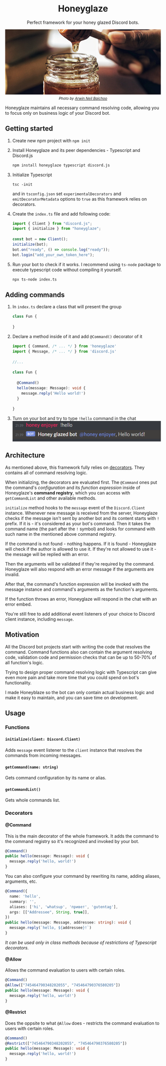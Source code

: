 <div align="center">
<h1>Honeyglaze</h1>

Perfect framework for your honey glazed Discord bots.

![honey pot](./.github/cover.jpg)  
<small>_Photo by [Arwin Neil Baichoo](https://unsplash.com/photos/yQzrDgU-KAI?utm_source=unsplash&utm_medium=referral&utm_content=creditShareLink)_</small>
</div>

Honeyglaze maintains all necessary command resolving code, allowing you to focus only on business logic of your Discord bot.

## Getting started

1. Create new npm project with `npm init`
2. Install Honeyglaze and its peer dependencies - Typescript and Discord.js  
    ```sh
    npm install honeyglaze typescript discord.js
    ```
3. Initialize Typescript  
    ```
    tsc -init
    ```  
    and in `tsconfig.json` set `experimentalDecorators` and `emitDecoratorMetadata` options to `true` as this framework relies on decorators.

4. Create the `index.ts` file and add following code:
    ```ts
    import { Client } from "discord.js";
    import { initialize } from "honeyglaze";

    const bot = new Client();
    initialize(bot);
    bot.on("ready", () => console.log("ready"));
    bot.login("add_your_own_token_here");
    ```
5. Run your bot to check if it works. I recommend using `ts-node` package to execute typescript code without compiling it yourself.  
    ```sh
    npx ts-node index.ts
    ```

## Adding commands

1. In `index.ts` declare a class that will present the group
    ```ts
    class Fun {

    }
    ```
2. Declare a method inside of it and add `@Command()` decorator of it
    ```ts
    import { Command, /* ... */ } from 'honeyglaze'
    import { Message, /* ... */ } from 'discord.js'

    //...
  
    class Fun {

      @Command()
      hello(message: Message): void {
        message.reply('Hello world!')
      }

    }
    ```
3. Turn on your bot and try to type `!hello` command in the chat  
    ![](./.github/hello-world.png)

## Architecture

As mentioned above, this framework fully relies on [decorators](https://www.typescriptlang.org/docs/handbook/decorators.html). They contains all of command resolving logic.

When initializing, the decorators are evaluated first. The `@Command` ones put the command's _configuration_ and its _function expression_ inside of Honeyglaze's **command registry**, which you can access with `getCommandList` and other available methods.

`initialize` method hooks to the `message` event of the `Discord.Client` instance. Whenever new message is received from the server, Honeyglaze checks if the message isn't sent by another bot and its content starts with `!` prefix. If it is - it's considered as your bot's command. Then it takes the command name (the part after the `!` symbol) and looks for command with such name in the mentioned above command registry.

If the command is not found - nothing happens. If it is found - Honeyglaze will check if the author is allowed to use it. If they're not allowed to use it - the message will be replied with an error.

Then the arguments will be validated if they're required by the command. Honeyglaze will also respond with an error message if the arguments are invalid.

After that, the command's function expression will be invoked with the message instance and command's arguments as the function's arguments.

If the function throws an error, Honeyglaze will respond in the chat with an error embed.

You're still free to add additional event listeners of your choice to Discord client instance, including `message`.

## Motivation

All the Discord bot projects start with writing the code that resolves the command. Command functions also can contain the argument resolving code, validation code and permission checks that can be up to 50-70% of all function's logic.

Trying to design proper command resolving logic with Typescript can give even more pain and take more time that you could spend on bot's functionality.

I made Honeyblaze so the bot can only contain actual business logic and make it easy to maintain, and you can save time on development.

## Usage

### Functions

#### `initialize(client: Discord.Client)`

Adds `message` event listener to the `client` instance that resolves the commands from incoming messages.

#### `getCommand(name: string)`

Gets command configuration by its name or alias.

#### `getCommandList()`

Gets whole commands list.

### Decorators

#### @Command
This is the main decorator of the whole framework. It adds the command to the command registry so it's recognized and invoked by your bot.

```ts
@Command()
public hello(message: Message): void {
  message.reply('hello, world!')
}
```

You can also configure your command by rewriting its name, adding aliases, arguments, etc.

```ts
@Command({
  name: 'hello',
  summary: '',
  aliases: ['hi', 'whatsup', 'привет', 'gutentag'],
  args: [["Addressee", String, true]],
})
public hello(message: Message, addressee: string): void {
  message.reply(`hello, ${addressee}!`)
}
```

*It can be used only in class methods because of restrictions of Typescript decorators.*

#### @Allow

Allows the command evaluation to users with certain roles.

```ts
@Command()
@Allow(["745464790348202055", "745464790376580205"])
public hello(message: Message): void {
  message.reply('hello, world!')
}
```

#### @Restrict

Does the oppsite to what `@Allow` does - restricts the command evaluation to users with certain roles.

```ts
@Command()
@Restrict(["745464790348202055", "745464790376580205"])
public hello(message: Message): void {
  message.reply('hello, world!')
}
```